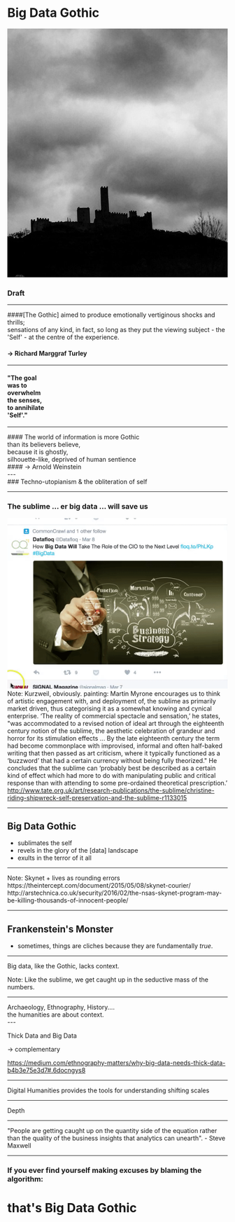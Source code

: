 # Big Data Gothic

![by Sophie Hay](sophie-hay.jpg)

### Draft

---

####[The Gothic] aimed to produce emotionally vertiginous shocks and thrills;<br> sensations of any kind, in fact, so long as they put the viewing subject - the 'Self' - at the centre of the experience.
<br>
#### -> Richard Marggraf Turley

---

#### "The goal<br> was to <br>overwhelm <br>the senses,<br> to annihilate<br> 'Self'."
<section data-background="wanderer.jpg">
</section>


---
<div align="left">
#### The world of information is more Gothic <br>than its believers believe, <br>because it is ghostly, <br>silhouette-like, deprived of human sentience
<br>
#### -> Arnold Weinstein
</div>
<section data-background="saturn-eating-child.jpg"></section>
---
<div align="left">
### Techno-utopianism & the obliteration of self
</div>
<section data-background="arcadia.jpg"></section>

---

### The sublime ... er big data ... will save us
![img](bigdatawill.gif)
Note:
Kurzweil, obviously. painting: Martin Myrone encourages us to think of artistic engagement with, and deployment of, the sublime as primarily market driven, thus categorising it as a somewhat knowing and cynical enterprise. ‘The reality of commercial spectacle and sensation,’ he states, "was accommodated to a revised notion of ideal art through the eighteenth century notion of the sublime, the aesthetic celebration of grandeur and horror for its stimulation effects ... By the late eighteenth century the term had become commonplace with improvised, informal and often half-baked writing that then passed as art criticism, where it typically functioned as a ‘buzzword’ that had a certain currency without being fully theorized." He concludes that the sublime can ‘probably best be described as a certain kind of effect which had more to do with manipulating public and critical response than with attending to some pre-ordained theoretical prescription.’ http://www.tate.org.uk/art/research-publications/the-sublime/christine-riding-shipwreck-self-preservation-and-the-sublime-r1133015

---

## Big Data Gothic
+ sublimates the self
+ revels in the glory of the [data] landscape
+ exults in the terror of it all

---

<section data-background="http://cdn.arstechnica.net/wp-content/uploads/sites/3/2016/02/drone-on-tarmac-640x413.jpg"></section>
Note:
Skynet + lives as rounding errors
https://theintercept.com/document/2015/05/08/skynet-courier/
http://arstechnica.co.uk/security/2016/02/the-nsas-skynet-program-may-be-killing-thousands-of-innocent-people/

---

## Frankenstein's Monster
+ sometimes, things are cliches because they are fundamentally _true_.

---

Big data, like the Gothic, lacks context.

Note:
Like the sublime, we get caught up in the seductive mass of the numbers.

---

<section data-background="https://dl.dropboxusercontent.com/u/37716296/troy_pba_pottery_tent.jpg">
<div align="left">
Archaeology, Ethnography, History.... <Br>the humanities are about context.</div>
</section>
---

Thick Data and Big Data

-> complementary

https://medium.com/ethnography-matters/why-big-data-needs-thick-data-b4b3e75e3d7#.6docngys8

---

Digital Humanities provides the tools for understanding shifting scales

---

Depth

---

"People are getting caught up on the quantity side of the equation rather than the quality of the business insights that analytics can unearth". - Steve Maxwell

---

### If you ever find yourself making excuses by blaming the algorithm:
# that's Big Data Gothic
